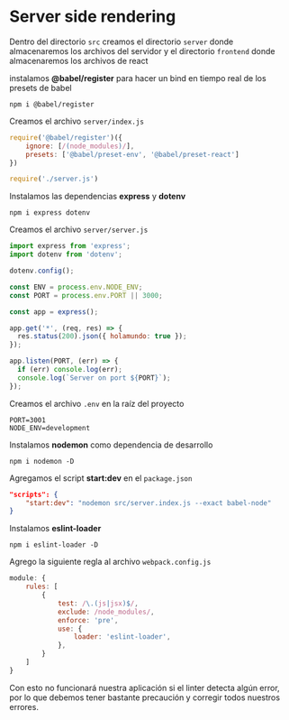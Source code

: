 # Server side rendering

Dentro del directorio `src` creamos el directorio `server` donde almacenaremos los archivos del servidor y el directorio `frontend` donde almacenaremos los archivos de react

instalamos **@babel/register** para hacer un bind en tiempo real de los presets de babel

```shell
npm i @babel/register
```

Creamos el archivo `server/index.js`

```javascript
require('@babel/register')({
    ignore: [/(node_modules)/],
    presets: ['@babel/preset-env', '@babel/preset-react']
})

require('./server.js')

```

Instalamos las dependencias **express** y **dotenv**

```shell
npm i express dotenv
```

Creamos el archivo `server/server.js`

```javascript
import express from 'express';
import dotenv from 'dotenv';

dotenv.config();

const ENV = process.env.NODE_ENV;
const PORT = process.env.PORT || 3000;

const app = express();

app.get('*', (req, res) => {
  res.status(200).json({ holamundo: true });
});

app.listen(PORT, (err) => {
  if (err) console.log(err);
  console.log(`Server on port ${PORT}`);
});

```

Creamos el archivo `.env` en la raíz del proyecto

```shell
PORT=3001
NODE_ENV=development
```

Instalamos **nodemon** como dependencia de desarrollo

```shell
npm i nodemon -D
```

Agregamos el script **start:dev** en el `package.json`

```json
"scripts": {
    "start:dev": "nodemon src/server.index.js --exact babel-node"
}
```

Instalamos **eslint-loader**

```shell
npm i eslint-loader -D
```

Agrego la siguiente regla al archivo `webpack.config.js`

```javascript
module: {
    rules: [
        {
            test: /\.(js|jsx)$/,
            exclude: /node_modules/,
            enforce: 'pre',
            use: {
                loader: 'eslint-loader',
            },
        }
    ]
}
```

Con esto no funcionará nuestra aplicación si el linter detecta algún error, por lo que debemos tener bastante precaución y corregir todos nuestros errores.


